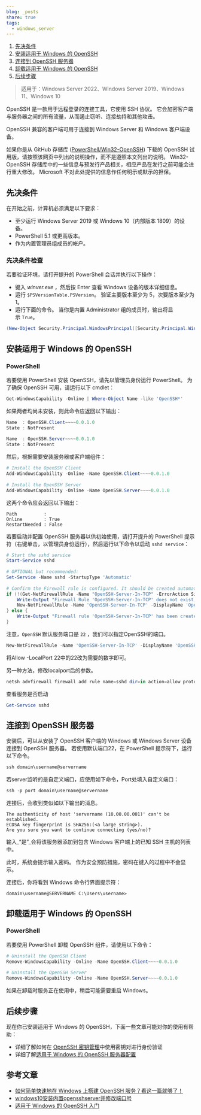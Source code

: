 ```yaml
---  
blog: _posts  
share: true  
tags:  
  - windows_server  
---  
```

  
1. [先决条件](https://learn.microsoft.com/zh-cn/windows-server/administration/openssh/openssh_install_firstuse?tabs=gui#prerequisites)  
2. [安装适用于 Windows 的 OpenSSH](https://learn.microsoft.com/zh-cn/windows-server/administration/openssh/openssh_install_firstuse?tabs=gui#install-openssh-for-windows)  
3. [连接到 OpenSSH 服务器](https://learn.microsoft.com/zh-cn/windows-server/administration/openssh/openssh_install_firstuse?tabs=gui#connect-to-openssh-server)  
4. [卸载适用于 Windows 的 OpenSSH](https://learn.microsoft.com/zh-cn/windows-server/administration/openssh/openssh_install_firstuse?tabs=gui#uninstall-openssh-for-windows)  
5. [后续步骤](https://learn.microsoft.com/zh-cn/windows-server/administration/openssh/openssh_install_firstuse?tabs=gui#next-steps)  
  
> 适用于：Windows Server 2022、Windows Server 2019、Windows 11、Windows 10  
  
OpenSSH 是一款用于远程登录的连接工具，它使用 SSH 协议。 它会加密客户端与服务器之间的所有流量，从而遏止窃听、连接劫持和其他攻击。  
  
OpenSSH 兼容的客户端可用于连接到 Windows Server 和 Windows 客户端设备。  
  
如果你是从 GitHub 存储库 ([PowerShell/Win32-OpenSSH](https://github.com/PowerShell/Win32-OpenSSH)) 下载的 OpenSSH 试用版，请按照该网页中列出的说明操作，而不是遵照本文列出的说明。 Win32-OpenSSH 存储库中的一些信息与预发行产品相关，相应产品在发行之前可能会进行重大修改。 Microsoft 不对此处提供的信息作任何明示或默示的担保。  
  
## 先决条件  
  
在开始之前，计算机必须满足以下要求：  
  
- 至少运行 Windows Server 2019 或 Windows 10（内部版本 1809）的设备。  
- PowerShell 5.1 或更高版本。  
- 作为内置管理员组成员的帐户。  
  
### 先决条件检查  
  
若要验证环境，请打开提升的 PowerShell 会话并执行以下操作：  
  
- 键入 _winver.exe_ ，然后按 Enter 查看 Windows 设备的版本详细信息。  
- 运行 `$PSVersionTable.PSVersion`。 验证主要版本至少为 5，次要版本至少为 1。  
- 运行下面的命令。 当你是内置 Administrator 组的成员时，输出将显示 `True`。  
```powershell  
(New-Object Security.Principal.WindowsPrincipal([Security.Principal.WindowsIdentity]::GetCurrent())).IsInRole([Security.Principal.WindowsBuiltInRole]::Administrator)  
```  
  
## 安装适用于 Windows 的 OpenSSH  
  
### PowerShell  
  
若要使用 PowerShell 安装 OpenSSH，请先以管理员身份运行 PowerShell。 为了确保 OpenSSH 可用，请运行以下 cmdlet：  
```powershell  
Get-WindowsCapability -Online | Where-Object Name -like 'OpenSSH*'  
```  
  
如果两者均尚未安装，则此命令应返回以下输出：  
```powershell  
Name  : OpenSSH.Client~~~~0.0.1.0  
State : NotPresent  
  
Name  : OpenSSH.Server~~~~0.0.1.0  
State : NotPresent  
```  
  
然后，根据需要安装服务器或客户端组件：  
```powershell  
# Install the OpenSSH Client  
Add-WindowsCapability -Online -Name OpenSSH.Client~~~~0.0.1.0  
  
# Install the OpenSSH Server  
Add-WindowsCapability -Online -Name OpenSSH.Server~~~~0.0.1.0  
```  
  
这两个命令应会返回以下输出：  
```  
Path          :  
Online        : True  
RestartNeeded : False  
```  
  
若要启动并配置 OpenSSH 服务器以供初始使用，请打开提升的 PowerShell 提示符（右键单击，以管理员身份运行），然后运行以下命令以启动 `sshd service`：  
```powershell  
# Start the sshd service  
Start-Service sshd  
  
# OPTIONAL but recommended:  
Set-Service -Name sshd -StartupType 'Automatic'  
  
# Confirm the Firewall rule is configured. It should be created automatically by setup. Run the following to verify  
if (!(Get-NetFirewallRule -Name "OpenSSH-Server-In-TCP" -ErrorAction SilentlyContinue | Select-Object Name, Enabled)) {  
    Write-Output "Firewall Rule 'OpenSSH-Server-In-TCP' does not exist, creating it..."  
    New-NetFirewallRule -Name 'OpenSSH-Server-In-TCP' -DisplayName 'OpenSSH Server (sshd)' -Enabled True -Direction Inbound -Protocol TCP -Action Allow -LocalPort 22  
} else {  
    Write-Output "Firewall rule 'OpenSSH-Server-In-TCP' has been created and exists."  
}  
```  
  
注意，`OpenSSH` 默认服务端口是 `22` ，我们可以指定OpenSSH的端口。  
  
```powershell  
New-NetFirewallRule -Name 'OpenSSH-Server-In-TCP' -DisplayName 'OpenSSH Server (sshd)' -Enabled True -Direction Inbound -Protocol TCP -Action Allow -LocalPort 22  
```  
  
将Allow -LocalPort 22中的22改为需要的数字即可。  
  
另一种方法，修改localport后的参数。  
  
```powershell  
netsh advfirewall firewall add rule name=sshd dir=in action=allow protocol=TCP localport=22  
```  
  
查看服务是否启动  
  
```powershell  
Get-Service sshd  
```  
  
## 连接到 OpenSSH 服务器  
  
安装后，可以从安装了 OpenSSH 客户端的 Windows 或 Windows Server 设备连接到 OpenSSH 服务器。 若使用默认端口22，在 PowerShell 提示符下，运行以下命令。  
  
```powershell  
ssh domain\username@servername  
```  
  
若server监听的是自定义端口，应使用如下命令，Port处填入自定义端口：  
  
```powershell  
ssh -p port domain\username@servername  
```  
  
连接后，会收到类似如以下输出的消息。  
  
```  
The authenticity of host 'servername (10.00.00.001)' can't be established.  
ECDSA key fingerprint is SHA256:(<a large string>).  
Are you sure you want to continue connecting (yes/no)?  
```  
  
输入_“是”_会将该服务器添加到包含 Windows 客户端上的已知 SSH 主机的列表中。  
  
此时，系统会提示输入密码。 作为安全预防措施，密码在键入的过程中不会显示。  
  
连接后，你将看到 Windows 命令行界面提示符：  
  
```  
domain\username@SERVERNAME C:\Users\username>  
```  
  
## 卸载适用于 Windows 的 OpenSSH  
  
### PowerShell  
  
若要使用 PowerShell 卸载 OpenSSH 组件，请使用以下命令：  
```powershell  
# Uninstall the OpenSSH Client  
Remove-WindowsCapability -Online -Name OpenSSH.Client~~~~0.0.1.0  
  
# Uninstall the OpenSSH Server  
Remove-WindowsCapability -Online -Name OpenSSH.Server~~~~0.0.1.0  
```  
  
如果在卸载时服务正在使用中，稍后可能需要重启 Windows。  
  
## 后续步骤  
  
现在你已安装适用于 Windows 的 OpenSSH，下面一些文章可能对你的使用有帮助：  
  
- 详细了解如何在 [OpenSSH 密钥管理](https://learn.microsoft.com/zh-cn/windows-server/administration/openssh/openssh_keymanagement)中使用密钥对进行身份验证  
- 详细了解[适用于 Windows 的 OpenSSH 服务器配置](https://learn.microsoft.com/zh-cn/windows-server/administration/openssh/openssh_server_configuration)  
  
## 参考文章  
  
- [如何简单快速地在 Windows 上搭建 OpenSSH 服务？看这一篇就够了！](https://www.sysadm.cc/index.php/xitongyunwei/1032-how-to-easily-and-quickly-build-openssh-service-on-windows-just-read-this-one)  
- [windows10安装内置opensshserver并修改端口号](https://www.bilibili.com/read/cv2421856/)  
- [适用于 Windows 的 OpenSSH 入门](https://learn.microsoft.com/zh-cn/windows-server/administration/openssh/openssh_install_firstuse?tabs=gui)